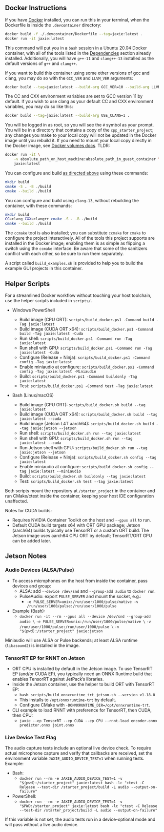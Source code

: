 ## Docker Instructions

If you have [Docker](https://www.docker.com/) installed, you can run this
in your terminal, when the Dockerfile is inside the `.devcontainer` directory:

```bash
docker build -f ./.devcontainer/Dockerfile --tag=jaxie:latest .
docker run -it jaxie:latest
```

This command will put you in a `bash` session in a Ubuntu 20.04 Docker container,
with all of the tools listed in the [Dependencies](#dependencies) section already installed.
Additionally, you will have `g++-11` and `clang++-13` installed as the default
versions of `g++` and `clang++`.

If you want to build this container using some other versions of gcc and clang,
you may do so with the `GCC_VER` and `LLVM_VER` arguments:

```bash
docker build --tag=jaxie:latest --build-arg GCC_VER=10 --build-arg LLVM_VER=11 .
```

The CC and CXX environment variables are set to GCC version 11 by default.
If you wish to use clang as your default CC and CXX environment variables, you
may do so like this:

```bash
docker build --tag=jaxie:latest --build-arg USE_CLANG=1 .
```

You will be logged in as root, so you will see the `#` symbol as your prompt.
You will be in a directory that contains a copy of the `cpp_starter_project`;
any changes you make to your local copy will not be updated in the Docker image
until you rebuild it.
If you need to mount your local copy directly in the Docker image, see
[Docker volumes docs](https://docs.docker.com/storage/volumes/).
TLDR:

```bash
docker run -it \
	-v absolute_path_on_host_machine:absolute_path_in_guest_container \
	jaxie:latest
```

You can configure and build [as directed above](#build) using these commands:

```bash
mkdir build
cmake -S . -B ./build
cmake --build ./build
```

You can configure and build using `clang-13`, without rebuilding the container,
with these commands:

```bash
mkdir build
CC=clang CXX=clang++ cmake -S . -B ./build
cmake --build ./build
```

The `ccmake` tool is also installed; you can substitute `ccmake` for `cmake` to
configure the project interactively.
All of the tools this project supports are installed in the Docker image;
enabling them is as simple as flipping a switch using the `ccmake` interface.
Be aware that some of the sanitizers conflict with each other, so be sure to
run them separately.

A script called `build_examples.sh` is provided to help you to build the example
GUI projects in this container.


## Helper Scripts

For a streamlined Docker workflow without touching your host toolchain, use the helper scripts included in `scripts/`.

- Windows PowerShell
  - Build image (CPU ORT): `scripts/build_docker.ps1 -Command build -Tag jaxie:latest`
  - Build image (CUDA ORT x64): `scripts/build_docker.ps1 -Command build -Tag jaxie:latest -Cuda`
  - Run shell: `scripts/build_docker.ps1 -Command run -Tag jaxie:latest`
  - Run shell with GPU: `scripts/build_docker.ps1 -Command run -Tag jaxie:latest -Cuda`
  - Configure (Release + Ninja): `scripts/build_docker.ps1 -Command config -Tag jaxie:latest`
  - Enable miniaudio at configure: `scripts/build_docker.ps1 -Command config -Tag jaxie:latest -Miniaudio`
  - Build: `scripts/build_docker.ps1 -Command buildonly -Tag jaxie:latest`
  - Test: `scripts/build_docker.ps1 -Command test -Tag jaxie:latest`

- Bash (Linux/macOS)
  - Build image (CPU ORT): `scripts/build_docker.sh build --tag jaxie:latest`
  - Build image (CUDA ORT x64): `scripts/build_docker.sh build --tag jaxie:latest --cuda`
  - Build image (Jetson L4T aarch64): `scripts/build_docker.sh build --tag jaxie:jetson --jetson`
  - Run shell: `scripts/build_docker.sh run --tag jaxie:latest`
  - Run shell with GPU: `scripts/build_docker.sh run --tag jaxie:latest --cuda`
  - Run Jetson shell with GPU: `scripts/build_docker.sh run --tag jaxie:jetson --jetson`
  - Configure (Release + Ninja): `scripts/build_docker.sh config --tag jaxie:latest`
  - Enable miniaudio at configure: `scripts/build_docker.sh config --tag jaxie:latest --miniaudio`
  - Build: `scripts/build_docker.sh buildonly --tag jaxie:latest`
  - Test: `scripts/build_docker.sh test --tag jaxie:latest`

Both scripts mount the repository at `/starter_project` in the container and run CMake/ctest inside the container, keeping your host IDE configuration unaffected.

Notes for CUDA builds:
- Requires NVIDIA Container Toolkit on the host and `--gpus all` to run.
- Default CUDA build targets x64 with ORT GPU package; Jetson (aarch64) builds typically use TensorRT or a custom ORT build. The Jetson image uses aarch64 CPU ORT by default; TensorRT/ORT GPU can be added later.

## Jetson Notes

### Audio Devices (ALSA/Pulse)
- To access microphones on the host from inside the container, pass devices and group:
  - ALSA: add `--device /dev/snd` and `--group-add audio` to `docker run`.
  - PulseAudio: export `PULSE_SERVER` and mount the socket, e.g.:
    - `-e PULSE_SERVER=unix:/run/user/1000/pulse/native -v /run/user/1000/pulse:/run/user/1000/pulse`
- Example (Bash):
  - `docker run -it --rm --gpus all --device /dev/snd --group-add audio \`
    `-e PULSE_SERVER=unix:/run/user/1000/pulse/native \`
    `-v /run/user/1000/pulse:/run/user/1000/pulse \`
    `-v "$(pwd):/starter_project" jaxie:jetson`

Miniaudio will use ALSA or Pulse backends; at least ALSA runtime (`libasound2`) is installed in the image.

### TensorRT EP for RNNT on Jetson
- ORT CPU is installed by default in the Jetson image. To use TensorRT EP (and/or CUDA EP), you typically need an ONNX Runtime build that enables TensorRT against JetPack’s libraries.
- Inside the Jetson container, use the helper to build ORT with TensorRT EP:
  - `bash scripts/build_onnxruntime_trt_jetson.sh --version v1.18.0`
  - This installs to `/opt/onnxruntime-trt` by default.
  - Configure CMake with `-DONNXRUNTIME_DIR=/opt/onnxruntime-trt`.
- CLI example to load RNNT with preference for TensorRT, then CUDA, then CPU:
  - `jaxie --ep TensorRT --ep CUDA --ep CPU --rnnt-load encoder.onnx predictor.onnx joint.onnx`

### Live Device Test Flag

The audio capture tests include an optional live device check. To require actual microphone capture and verify that callbacks are received, set the environment variable `JAXIE_AUDIO_DEVICE_TEST=1` when running tests. Example:

- Bash:
  - `docker run --rm -e JAXIE_AUDIO_DEVICE_TEST=1 -v "$(pwd):/starter_project" jaxie:latest bash -lc "ctest -C Release --test-dir /starter_project/build -L audio --output-on-failure"`
- PowerShell:
  - `docker run --rm -e JAXIE_AUDIO_DEVICE_TEST=1 -v "$PWD:/starter_project" jaxie:latest bash -lc "ctest -C Release --test-dir /starter_project/build -L audio --output-on-failure"`

If this variable is not set, the audio tests run in a device-optional mode and will pass without a live audio device.
